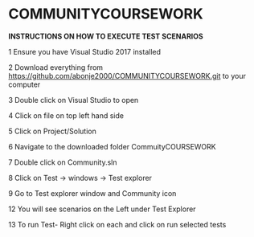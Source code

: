 # COMMUNITYCOURSEWORK

**INSTRUCTIONS ON HOW TO EXECUTE TEST SCENARIOS**

1 Ensure you have Visual Studio 2017 installed

2 Download everything from https://github.com/abonje2000/COMMUNITYCOURSEWORK.git to your computer

3 Double click on Visual Studio to open

4 Click on file on top left hand side

5 Click on Project/Solution

6 Navigate to the downloaded folder CommuityCOURSEWORK

7 Double click on Community.sln

8 Click on Test -> windows -> Test explorer

9 Go to Test explorer window and Community icon

12 You will see scenarios on the Left under Test Explorer 

13 To run Test- Right click on each and click on run selected tests


